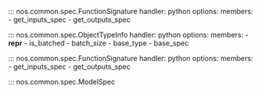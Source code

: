 ::: nos.common.spec.FunctionSignature
    handler: python
    options:
      members:
        - get_inputs_spec
        - get_outputs_spec

::: nos.common.spec.ObjectTypeInfo
    handler: python
    options:
      members:
        - __repr__
        - is_batched
        - batch_size
        - base_type
        - base_spec

::: nos.common.spec.FunctionSignature
    handler: python
    options:
      members:
        - get_inputs_spec
        - get_outputs_spec


::: nos.common.spec.ModelSpec
